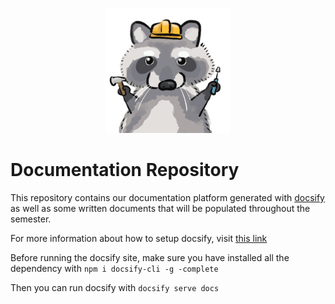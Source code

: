 <p align="center">
    <img src="images/Vector.png" alt="Vector the Hard Hat Racoon" width="200"/>
</p>

# Documentation Repository <!-- {docsify-ignore} -->

This repository contains our documentation platform generated with [docsify](https://docsify.js.org/#/) as well as some written documents that will be populated throughout the semester.

For more information about how to setup docsify, visit [this link](https://docsify.js.org/#/quickstart)

Before running the docsify site, make sure you have installed all the dependency with `npm i docsify-cli -g -complete`

Then you can run docsify with `docsify serve docs`
